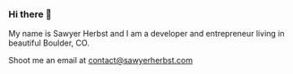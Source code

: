 ### Hi there 👋

My name is Sawyer Herbst and I am a developer and entrepreneur living in beautiful Boulder, CO.

Shoot me an email at [contact@sawyerherbst.com](mailto:contact@sawyerherbst.com)
